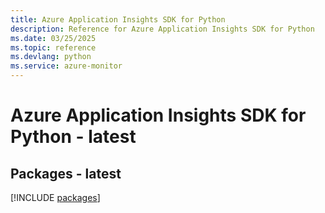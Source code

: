 ```yaml
---
title: Azure Application Insights SDK for Python
description: Reference for Azure Application Insights SDK for Python
ms.date: 03/25/2025
ms.topic: reference
ms.devlang: python
ms.service: azure-monitor
---
```

# Azure Application Insights SDK for Python - latest
## Packages - latest
[!INCLUDE [packages](application-insights-index.md)]